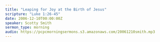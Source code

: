 ```yaml
---
title: "Leaping for Joy at the Birth of Jesus"
scripture: "Luke 1:26-45"
date: 2006-12-10T00:00:00Z
speaker: Scotty Smith
sermon_type: morning
audio: https://pcpcmorningsermons.s3.amazonaws.com/20061210smith.mp3 
---
```



